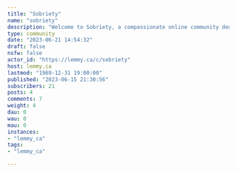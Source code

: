 ```yaml
---
title: "Sobriety" 
name: "sobriety"
description: "Welcome to Sobriety, a compassionate online community dedicated to supporting individuals on their unique paths towards wellness and freedom from alcohol and drug use. Here, we warmly embrace anyone who seeks to make positive changes in their lives.Here you'll find a safe and inclusive space where members can connect, share experiences, and find encouragement along their personal journeys. We understand that each person's recovery is as diverse as they are, and we honor and respect the various paths taken. We believe in the power of unity and solidarity.As you participate in discussions, we kindly ask you to keep the following principles in mind:●Respect: Treat all members with kindness, empathy, and respect, recognizing and celebrating people’s diversity of experiences and backgrounds.●Confidentiality: Honor the trust and privacy of others by refraining from sharing personal information or stories without explicit consent.●Support: Offer support, encouragement, and understanding to fellow community members, recognizing that everyone's journey is unique and valid.To maintain the supportive and inclusive environment we strive for; we kindly ask that you refrain from engaging in any form of hate speech or discriminatory behavior. We believe in fostering a space where kindness, understanding, and empathy prevail. **This is a judgment-free and accepting space. We celebrate your courage and resilience, and we are here to walk alongside you, providing support every step of the way. Together, we can build a vibrant community that inspires and empowers each other.**"
type: community
date: "2023-06-21 14:54:32"
draft: false
nsfw: false
actor_id: "https://lemmy.ca/c/sobriety"
host: lemmy.ca
lastmod: "1969-12-31 19:00:00"
published: "2023-06-15 21:30:56"
subscribers: 21
posts: 4
comments: 7
weight: 4
dau: 0
wau: 0
mau: 0
instances:
- "lemmy_ca"
tags: 
- "lemmy_ca"

---
```

